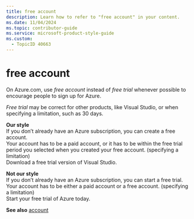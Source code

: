 ```yaml
---
title: free account
description: Learn how to refer to "free account" in your content.
ms.date: 11/04/2024
ms.topic: contributor-guide
ms.service: microsoft-product-style-guide
ms.custom:
  - TopicID 40663
---
```



# free account

On Azure.com, use *free account* instead of *free trial* whenever possible to encourage people to sign up for Azure.  

*Free trial* may be correct for other products, like Visual Studio, or when specifying a limitation, such as 30 days.  

**Our style**  
If you don’t already have an Azure subscription, you can create a free account.  
Your account has to be a paid account, or it has to be within the free trial period you selected when you created your free account. (specifying a limitation)  
Download a free trial version of Visual Studio.  

**Not our style**  
If you don’t already have an Azure subscription, you can start a free trial.  
Your account has to be either a paid account or a free account. (specifying a limitation)  
Start your free trial of Azure today.  

**See also** [account](~\a_z_names_terms\a\account.md)  

  